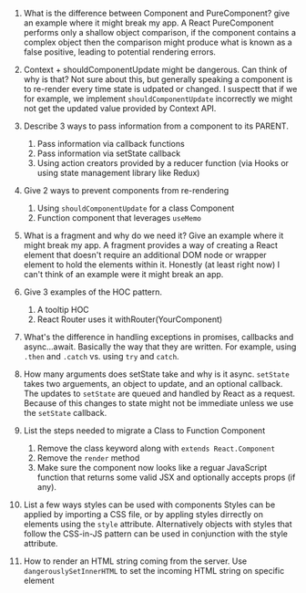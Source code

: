 1. What is the difference between Component and PureComponent? give an example where it might break my app.
A React PureComponent performs only a shallow object comparison, if the component contains a complex object then the comparison might produce what is known as a false positive, leading to potential rendering errors.

2. Context + shouldComponentUpdate might be dangerous. Can think of why is that?
Not sure about this, but generally speaking a component is to re-render every time state is udpated or changed. I suspectt that if we for example, we implement `shouldComponentUpdate` incorrectly we might not get the updated value provided by Context API.

1. Describe 3 ways to pass information from a component to its PARENT.
   1.  Pass information via callback functions
   2.  Pass information via setState callback
   3.  Using action creators provided by a reducer function (via Hooks or using state management library like Redux)

2. Give 2 ways to prevent components from re-rendering
   1.  Using `shouldComponentUpdate` for a class Component
   2.  Function component that leverages `useMemo`

3. What is a fragment and why do we need it? Give an example where it might break my app.
  A fragment provides a way of creating a React element that doesn't require an additional DOM node or wrapper element to hold the elements within it.
  Honestly (at least right now) I can't think of an example were it might break an app.

6. Give 3 examples of the HOC pattern.
   1. A tooltip HOC
   2. React Router uses it withRouter(YourComponent)

7. What's the difference in handling exceptions in promises, callbacks and async...await.
  Basically the way that they are written. For example, using `.then` and `.catch` vs. using `try` and `catch`.
 
8. How many arguments does setState take and why is it async.
  `setState` takes two arguements, an object to update, and an optional callback. The updates to `setState` are queued and handled by React as a request. Because of this changes to state might not be immediate unless we use the `setState` callback.

9. List the steps needed to migrate a Class to Function Component
   1.  Remove the class keyword along with `extends React.Component`
   2.  Remove the `render` method
   3.  Make sure the component now looks like a reguar JavaScript function that returns some valid JSX and optionally accepts props (if any).

10. List a few ways styles can be used with components
  Styles can be applied by importing a CSS file, or by appling styles dirrectly on elements using the `style` attribute. Alternatively objects with styles that follow the CSS-in-JS pattern can be used in conjunction with the style attribute.

11. How to render an HTML string coming from the server.
  Use `dangerouslySetInnerHTML` to set the incoming HTML string on specific element
